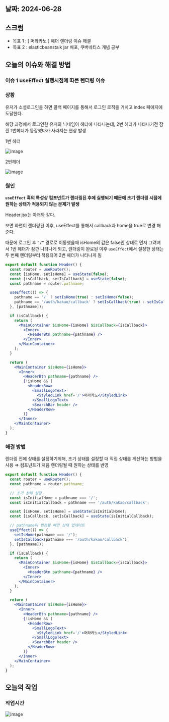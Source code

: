 ## 날짜: 2024-06-28

## 스크럼

- 목표 1 : [ 머라카노 ] 헤더 렌더링 이슈 해결
- 목표 2 : elasticbeanstalk jar 배포, 쿠버네티스 개념 공부

## 오늘의 이슈와 해결 방법

### 이슈 1 useEffect 실행시점에 따른 렌더링 이슈

### 상황

유저가 소셜로그인을 하면 콜백 페이지를 통해서 로그인 로직을 거치고 index 페에지에 도달한다.

해당 과정에서 로그인한 유저의 닉네임이 헤더에 나타나는데, 2번 헤더가 나타나기전 잠깐 1번헤더가 등장했다가 사라지는 현상 발생

1번 헤더

![image](https://github.com/jjikky/jikky-til/assets/59151187/2753f372-fb75-4d24-af44-90780d51afbf)

2번헤더

![image](https://github.com/jjikky/jikky-til/assets/59151187/1742da1f-d38b-46b3-b3e7-99d2ae63dd76)


### 원인

**`useEffect` 훅의 특성상 컴포넌트가 렌더링된 후에 실행되기 때문에 초기 렌더링 시점에 원하는 상태가 적용되지 않는 문제가 발생**

Header.jsx는 아래와 같다.

보면 화면이 렌더링된 이후, useEffect를 통해서 callback과 home을 true로 변경 해준다.

때문에 로그인 후 `“/”`  경로로 이동했을때 isHome의 값은 false인 상태로 먼저 그려져서
1번 헤더가 잠깐 나타나게 되고, 렌더링이 완료된 이후 `useEffect`에서 설정한 상태는 두 번째 렌더링부터 적용되어 2번 헤더가 나타나게 됨

```jsx
export default function Header() {
  const router = useRouter();
  const [isHome, setIsHome] = useState(false);
  const [isCallback, setIsCallback] = useState(false);
  const pathname = router.pathname;

  useEffect(() => {
    pathname == '/' ? setIsHome(true) : setIsHome(false);
    pathname == '/auth/kakao/callback' ? setIsCallback(true) : setIsCallback(false);
  }, [pathname]);

  if (isCallback) {
    return (
      <MainContainer $isHome={isHome} $isCallback={isCallback}>
        <Inner>
          <HeaderBtn pathname={pathname} />
        </Inner>
      </MainContainer>
    );
  }

  return (
    <MainContainer $isHome={isHome}>
      <Inner>
        <HeaderBtn pathname={pathname} />
        {!isHome && (
          <HeaderRow>
            <SmallLogoText>
              <StyledLink href='/'>머라카노</StyledLink>
            </SmallLogoText>
            <SearchBar header />
          </HeaderRow>
        )}
      </Inner>
    </MainContainer>
  );
}
```

### 해결 방법

렌더링 전에 상태를 설정하기위해, 초기 상태를 설정할 때 직접 상태를 계산하는 방법을 사용
⇒ 컴포넌트가 처음 렌더링될 때 원하는 상태를 반영

```jsx
export default function Header() {
  const router = useRouter();
  const pathname = router.pathname;

  // 초기 상태 설정
  const isInitialHome = pathname === '/';
  const isInitialCallback = pathname === '/auth/kakao/callback';

  const [isHome, setIsHome] = useState(isInitialHome);
  const [isCallback, setIsCallback] = useState(isInitialCallback);

  // pathname이 변경될 때만 상태 업데이트
  useEffect(() => {
    setIsHome(pathname === '/');
    setIsCallback(pathname === '/auth/kakao/callback');
  }, [pathname]);

  if (isCallback) {
    return (
      <MainContainer $isHome={isHome} $isCallback={isCallback}>
        <Inner>
          <HeaderBtn pathname={pathname} />
        </Inner>
      </MainContainer>
    );
  }

  return (
    <MainContainer $isHome={isHome}>
      <Inner>
        <HeaderBtn pathname={pathname} />
        {!isHome && (
          <HeaderRow>
            <SmallLogoText>
              <StyledLink href='/'>머라카노</StyledLink>
            </SmallLogoText>
            <SearchBar header />
          </HeaderRow>
        )}
      </Inner>
    </MainContainer>
  );
}
```

## 오늘의 작업

### 작업시간

![image](https://github.com/jjikky/jikky-til/assets/59151187/4468e3f3-cb76-400c-a91b-9e34f47933bf)
